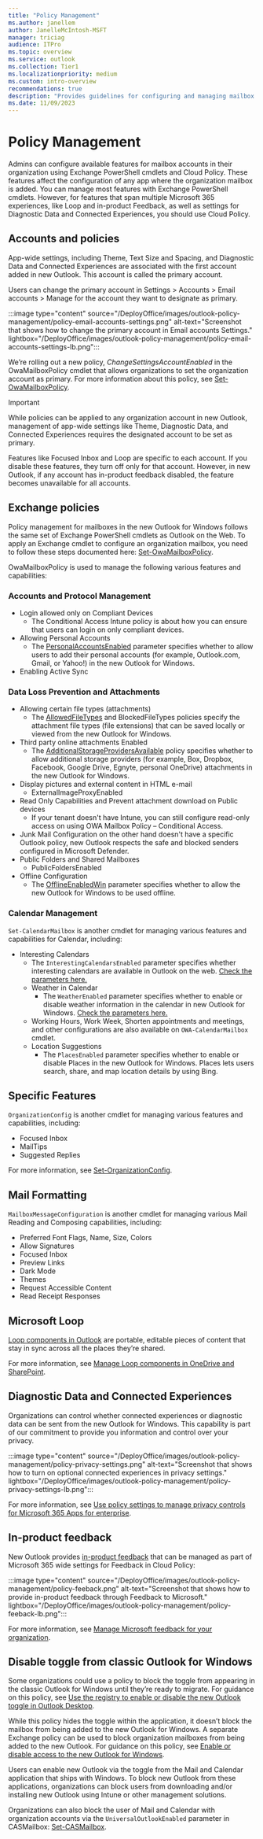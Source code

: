 ```yaml
---
title: "Policy Management"
ms.author: janellem
author: JanelleMcIntosh-MSFT
manager: triciag
audience: ITPro
ms.topic: overview
ms.service: outlook
ms.collection: Tier1
ms.localizationpriority: medium
ms.custom: intro-overview
recommendations: true
description: "Provides guidelines for configuring and managing mailbox accounts and features in Microsoft 365 using Exchange PowerShell cmdlets and Cloud Policy."
ms.date: 11/09/2023
---
```


# Policy Management
Admins can configure available features for mailbox accounts in their organization using Exchange PowerShell cmdlets and Cloud Policy. These features affect the configuration of any app where the organization mailbox is added. You can manage most features with Exchange PowerShell cmdlets. However, for features that span multiple Microsoft 365 experiences, like Loop and in-product Feedback, as well as settings for Diagnostic Data and Connected Experiences, you should use Cloud Policy.

## Accounts and policies
App-wide settings, including Theme, Text Size and Spacing, and Diagnostic Data and Connected Experiences are associated with the first account added in new Outlook. This account is called the primary account. 

Users can change the primary account in Settings > Accounts > Email accounts > Manage for the account they want to designate as primary.

:::image type="content" source="/DeployOffice/images/outlook-policy-management/policy-email-accounts-settings.png" alt-text="Screenshot that shows how to change the primary account in Email accounts Settings." lightbox="/DeployOffice/images/outlook-policy-management/policy-email-accounts-settings-lb.png":::

We’re rolling out a new policy, *ChangeSettingsAccountEnabled* in the OwaMailboxPolicy cmdlet that allows organizations to set the organization account as primary. For more information about this policy, see [Set-OwaMailboxPolicy](/powershell/module/exchange/set-owamailboxpolicy#-changesettingsaccountenabled).

> [!IMPORTANT]
> While policies can be applied to any organization account in new Outlook, management of app-wide settings like Theme, Diagnostic Data, and Connected Experiences requires the designated account to be set as primary.

Features like Focused Inbox and Loop are specific to each account. If you disable these features, they turn off only for that account. However, in new Outlook, if any account has in-product feedback disabled, the feature becomes unavailable for all accounts.

## Exchange policies
Policy management for mailboxes in the new Outlook for Windows follows the same set of Exchange PowerShell cmdlets as Outlook on the Web. To apply an Exchange cmdlet to configure an organization mailbox, you need to follow these steps documented here: [Set-OwaMailboxPolicy](/powershell/module/exchange/set-owamailboxpolicy#examples).

OwaMailboxPolicy is used to manage the following various features and capabilities:
### Accounts and Protocol Management  
- Login allowed only on Compliant Devices 
  - The Conditional Access Intune policy is about how you can ensure that users can login on only compliant devices. 
- Allowing Personal Accounts
  * The [PersonalAccountsEnabled](/powershell/module/exchange/set-owamailboxpolicy#-personalaccountsenabled) parameter specifies whether to allow users to add their personal accounts (for example, Outlook.com, Gmail, or Yahoo!) in the new Outlook for Windows.
- Enabling Active Sync 

### Data Loss Prevention and Attachments 
- Allowing certain file types (attachments)
  - The [AllowedFileTypes](/powershell/module/exchange/set-owamailboxpolicy#-allowedfiletypes) and BlockedFileTypes policies specify the attachment file types (file extensions) that can be saved locally or viewed from the new Outlook for Windows. 
- Third party online attachments Enabled 
  - The [AdditionalStorageProvidersAvailable](/powershell/module/exchange/set-owamailboxpolicy#-additionalstorageprovidersavailable) policy specifies whether to allow additional storage providers (for example, Box, Dropbox, Facebook, Google Drive, Egnyte, personal OneDrive) attachments in the new Outlook for Windows. 
- Display pictures and external content in HTML e-mail 
  - ExternalImageProxyEnabled   
- Read Only Capabilities and Prevent attachment download on Public devices 
  - If your tenant doesn't have Intune, you can still configure read-only access on using OWA Mailbox Policy – Conditional Access. 
- Junk Mail Configuration on the other hand doesn't have a specific Outlook policy, new Outlook respects the safe and blocked senders configured in Microsoft Defender. 
- Public Folders and Shared Mailboxes 
  - PublicFoldersEnabled 
- Offline Configuration
  - The [OfflineEnabledWin](/powershell/module/exchange/set-owamailboxpolicy#-offlineenabledwin) parameter specifies whether to allow the new Outlook for Windows to be used offline.       

### Calendar Management  
`Set-CalendarMailbox` is another cmdlet for managing various features and capabilities for Calendar, including:   
- Interesting Calendars
  - The `InterestingCalendarsEnabled` parameter specifies whether interesting calendars are available in Outlook on the web. [Check the parameters here.](/powershell/module/exchange/set-owamailboxpolicy#-interestingcalendarsenabled) 
  - Weather in Calendar
    - The `WeatherEnabled` parameter specifies whether to enable or disable weather information in the calendar in new Outlook for Windows. [Check the parameters here.](/powershell/module/exchange/set-owamailboxpolicy#-weatherenabled)
  - Working Hours, Work Week, Shorten appointments and meetings, and other configurations are also available on `OWA-CalendarMailbox` cmdlet. 
  - Location Suggestions
    - The `PlacesEnabled` parameter specifies whether to enable or disable Places in the new Outlook for Windows. Places lets users search, share, and map location details by using Bing.

## Specific Features 

`OrganizationConfig` is another cmdlet for managing various features and capabilities, including:
- Focused Inbox
- MailTips
- Suggested Replies

For more information, see [Set-OrganizationConfig](/powershell/module/exchange/set-organizationconfig).

## Mail Formatting 

`MailboxMessageConfiguration` is another cmdlet for managing various Mail Reading and Composing capabilities, including: 
- Preferred Font Flags, Name, Size, Colors 
- Allow Signatures 
- Focused Inbox 
- Preview Links 
- Dark Mode 
- Themes 
- Request Accessible Content 
- Read Receipt Responses 

## Microsoft Loop
[Loop components in Outlook](https://support.microsoft.com/office/use-loop-components-in-outlook-9b47c279-011d-4042-bd7f-8bbfca0cb136) are portable, editable pieces of content that stay in sync across all the places they’re shared.

For more information, see [Manage Loop components in OneDrive and SharePoint](/microsoft-365/loop/loop-components-configuration).

## Diagnostic Data and Connected Experiences
Organizations can control whether connected experiences or diagnostic data can be sent from the new Outlook for Windows. This capability is part of our commitment to provide you information and control over your privacy.

:::image type="content" source="/DeployOffice/images/outlook-policy-management/policy-privacy-settings.png" alt-text="Screenshot that shows how to turn on optional connected experiences in privacy settings." lightbox="/DeployOffice/images/outlook-policy-management/policy-privacy-settings-lb.png":::

For more information, see [Use policy settings to manage privacy controls for Microsoft 365 Apps for enterprise](/deployoffice/privacy/manage-privacy-controls).

## In-product feedback
New Outlook provides [in-product feedback](/microsoft-365/admin/misc/feedback-user-control#in-product-feedback) that can be managed as part of Microsoft 365 wide settings for Feedback in Cloud Policy:

:::image type="content" source="/DeployOffice/images/outlook-policy-management/policy-feeback.png" alt-text="Screenshot that shows how to provide in-product feedback through Feedback to Microsoft." lightbox="/DeployOffice/images/outlook-policy-management/policy-feeback-lb.png":::

For more information, see [Manage Microsoft feedback for your organization](/microsoft-365/admin/manage/manage-feedback-ms-org).

## Disable toggle from classic Outlook for Windows
Some organizations could use a policy to block the toggle from appearing in the classic Outlook for Windows until they’re ready to migrate. For guidance on this policy, see [Use the registry to enable or disable the new Outlook toggle in Outlook Desktop](/exchange/clients-and-mobile-in-exchange-online/outlook-on-the-web/enable-disable-employee-access-new-outlook#use-the-registry-to-enable-or-disable-the-new-outlook-toggle-in-outlook-desktop).

While this policy hides the toggle within the application, it doesn’t block the mailbox from being added to the new Outlook for Windows. A separate Exchange policy can be used to block organization mailboxes from being added to the new Outlook. For guidance on this policy, see [Enable or disable access to the new Outlook for Windows](/exchange/clients-and-mobile-in-exchange-online/outlook-on-the-web/enable-disable-employee-access-new-outlook#enable-or-disable-the-new-outlook-for-windows-for-an-individual-mailbox).

Users can enable new Outlook via the toggle from the Mail and Calendar application that ships with Windows. To block new Outlook from these applications, organizations can block users from downloading and/or installing new Outlook using Intune or other management solutions.

Organizations can also block the user of Mail and Calendar with organization accounts via the `UniversalOutlookEnabled` parameter in CASMailbox: [Set-CASMailbox](/powershell/module/exchange/set-casmailbox).
